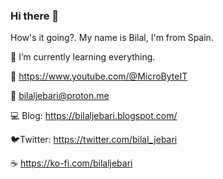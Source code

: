 ### Hi there 👋
How's it going?. My name is Bilal, I'm from Spain.

🌱 I’m currently learning everything.

:vhs: https://www.youtube.com/@MicroByteIT

💬 bilaljebari@proton.me

💻 Blog: https://bilaljebari.blogspot.com/

🐦Twitter: https://twitter.com/bilal_jebari


☕ https://ko-fi.com/bilaljebari

<!--
**JLalib/JLalib** is a ✨ _special_ ✨ repository because its `README.md` (this file) appears on your GitHub profile.

Here are some ideas to get you started:

- 🔭 I’m currently working on ...
- 🌱 I’m currently learning everything...
- 👯 I’m looking to collaborate on ...
- 🤔 I’m looking for help with ...
- 💬 Ask me about ...
- 📫 How to reach me: ...
- 😄 Pronouns: ...
- ⚡ Fun fact: ...
-->

